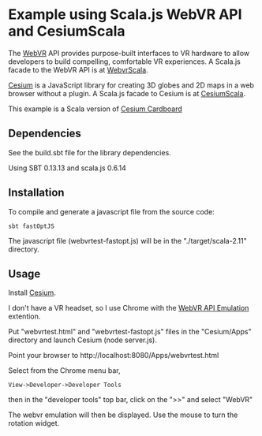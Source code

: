 # Example using Scala.js WebVR API and CesiumScala 

The [WebVR](https://w3c.github.io/webvr/) API provides purpose-built interfaces to VR hardware 
to allow developers to build compelling, comfortable VR experiences. A Scala.js facade to the WebVR API is at [WebvrScala](https://github.com/workingDog/WebvrScala).
 
[Cesium](http://cesiumjs.org/) is a JavaScript library for creating 3D globes and 2D maps in a web browser without a plugin.
A Scala.js facade to Cesium is at [CesiumScala](https://github.com/workingDog/CesiumScala).

This example is a Scala version of [Cesium Cardboard](https://github.com/AnalyticalGraphicsInc/cesium/blob/master/Apps/Sandcastle/gallery/Cardboard.html)

## Dependencies

See the build.sbt file for the library dependencies. 

Using SBT 0.13.13 and scala.js 0.6.14


## Installation 

To compile and generate a javascript file from the source code:

    sbt fastOptJS 

The javascript file (webvrtest-fastopt.js) will be in the "./target/scala-2.11" directory.

## Usage

Install [Cesium](http://cesiumjs.org/).

I don't have a VR headset, so I use Chrome with the [WebVR API Emulation](https://chrome.google.com/webstore/detail/webvr-api-emulation/gbdnpaebafagioggnhkacnaaahpiefil?hl=en) extention.

Put "webvrtest.html" and "webvrtest-fastopt.js" files in the "Cesium/Apps" directory and launch Cesium (node server.js).

Point your browser to http://localhost:8080/Apps/webvrtest.html

Select from the Chrome menu bar, 

    View->Developer->Developer Tools

then in the "developer tools" top bar, click on the ">>" and select "WebVR" 

The webvr emulation will then be displayed. Use the mouse to turn the rotation widget.

